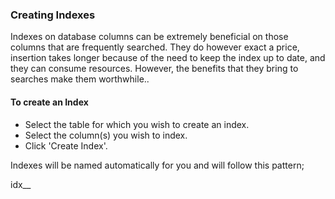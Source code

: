 ### Creating Indexes

Indexes on database columns can be extremely beneficial on those columns that are frequently searched. They do however
exact a price, insertion takes longer because of the need to keep the index up to date, and they can consume resources.
However, the benefits that they bring to searches make them worthwhile..

#### To create an Index

- Select the table for which you wish to create an index.
- Select the column(s) you wish to index.
- Click 'Create Index'.

Indexes will be named automatically for you and will follow this pattern;

idx_<tablename>_<column name>
